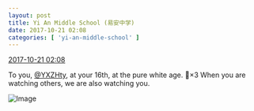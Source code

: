 ```yaml
---
layout: post
title: Yi An Middle School (易安中学)
date: 2017-10-21 02:08
categories: [ 'yi-an-middle-school' ]
---
```


<div class="weibo-info">
  <a href="http://weibo.com/6074218720/FrjMYCoYs">2017-10-21 02:08</a>
</div>

To you, [@YXZHty](http://weibo.com/2565158051), at your 16th, at the pure white age. :birthday:×3 When you are watching others, we are also watching you.

<!-- more -->

![Image](http://wx2.sinaimg.cn/mw690/006D4NLGgy1fkp98ig563j30ko0t8tha.jpg)

